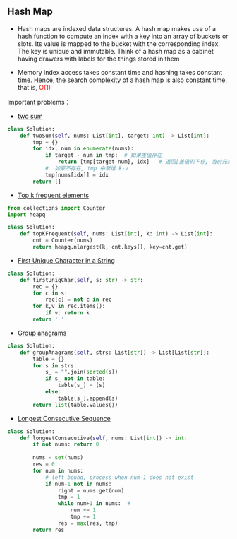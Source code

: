 ## Hash Map
- Hash maps are indexed data structures. A hash map makes use of a hash function to compute an index with a key into an array of buckets or slots. Its value is mapped to the bucket with the corresponding index. The key is unique and immutable. Think of a hash map as a cabinet having drawers with labels for the things stored in them 

- Memory index access takes constant time and hashing takes constant time. Hence, the search complexity of a hash map is also constant time, that is, <font color="red"> O(1) </font>

Important problems：
- [two sum](https://leetcode.com/problems/two-sum/)
```python
class Solution:
    def twoSum(self, nums: List[int], target: int) -> List[int]:
        tmp = {} 
        for idx, num in enumerate(nums):
            if target - num in tmp:  # 如果差值存在
                return [tmp[target-num], idx]   # 返回[差值的下标, 当前元素的下标] 
            #  如果不存在, tmp 中新增 k-v 
            tmp[nums[idx]] = idx 
        return [] 
```

- [Top k frequent elements]( https://leetcode.com/problems/top-k-frequent-elements/ )
```python
from collections import Counter  
import heapq 

class Solution:
    def topKFrequent(self, nums: List[int], k: int) -> List[int]:  
        cnt = Counter(nums)  
        return heapq.nlargest(k, cnt.keys(), key=cnt.get)
```

- [ First Unique Character in a String ](https://leetcode.com/problems/first-unique-character-in-a-string/) 
```python
class Solution:
    def firstUniqChar(self, s: str) -> str: 
        rec = {}  
        for c in s:
            rec[c] = not c in rec  
        for k,v in rec.items():
            if v: return k 
        return ' ' 
```

- [ Group anagrams ]( https://leetcode.cn/problems/group-anagrams/description/ ) 
```python
class Solution:
    def groupAnagrams(self, strs: List[str]) -> List[List[str]]:  
        table = {} 
        for s in strs:
            s_ = "".join(sorted(s))   
            if s_ not in table:
                table[s_] = [s] 
            else:
                table[s_].append(s) 
        return list(table.values())  
``` 

- [ Longest Consecutive Sequence ]( https://leetcode.cn/problems/longest-consecutive-sequence/)   
```python 
class Solution:
    def longestConsecutive(self, nums: List[int]) -> int:   
        if not nums: return 0  
        
        nums = set(nums) 
        res = 0 
        for num in nums: 
            # left bound, process when num-1 does not exist
            if num-1 not in nums:   
                right = nums.get(num) 
                tmp = 1
                while num+1 in nums:  #  
                    num += 1
                    tmp += 1
                res = max(res, tmp) 
        return res  
```  


